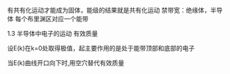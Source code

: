 [](/note/image/semiconductor/bk1.jpg)
[](/note/image/semiconductor/bk2.jpg)




有共有化运动才能成为固体，能级的结果就是共有化运动
禁带宽：绝缘体，半导体
每个布里渊区对应一个能带


1.3 半导体中电子的运动  有效质量

设E(k)在k=0处取得极值，起主要作用的是处于能带顶部和底部的电子

当E(k)曲线开口向下时,用空穴替代有效质量



